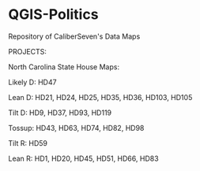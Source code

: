 # QGIS-Politics
 Repository of CaliberSeven's Data Maps
 
 PROJECTS:
 
 North Carolina State House Maps:
 
 
 Likely D: HD47
 
 Lean D: HD21, HD24, HD25, HD35, HD36, HD103, HD105
 
 Tilt D: HD9, HD37, HD93, HD119
 
 Tossup: HD43, HD63, HD74, HD82, HD98
 
 Tilt R: HD59
 
 Lean R: HD1, HD20, HD45, HD51, HD66, HD83
